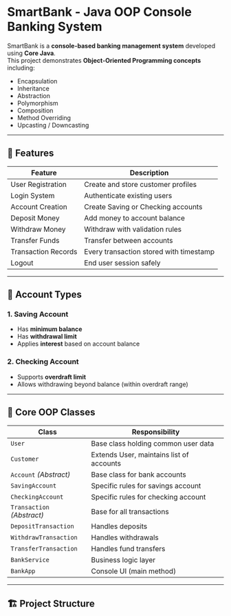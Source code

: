 # SmartBank - Java OOP Console Banking System

SmartBank is a **console-based banking management system** developed using **Core Java**.  
This project demonstrates **Object-Oriented Programming concepts** including:

- Encapsulation
- Inheritance
- Abstraction
- Polymorphism
- Composition
- Method Overriding
- Upcasting / Downcasting

---

## 🚀 Features

| Feature | Description |
|--------|-------------|
| User Registration | Create and store customer profiles |
| Login System | Authenticate existing users |
| Account Creation | Create Saving or Checking accounts |
| Deposit Money | Add money to account balance |
| Withdraw Money | Withdraw with validation rules |
| Transfer Funds | Transfer between accounts |
| Transaction Records | Every transaction stored with timestamp |
| Logout | End user session safely |

---

## 🏦 Account Types

### 1. **Saving Account**
- Has **minimum balance**
- Has **withdrawal limit**
- Applies **interest** based on account balance

### 2. **Checking Account**
- Supports **overdraft limit**
- Allows withdrawing beyond balance (within overdraft range)

---

## 🧠 Core OOP Classes

| Class | Responsibility |
|-------|----------------|
| `User` | Base class holding common user data |
| `Customer` | Extends User, maintains list of accounts |
| `Account` *(Abstract)* | Base class for bank accounts |
| `SavingAccount` | Specific rules for savings account |
| `CheckingAccount` | Specific rules for checking account |
| `Transaction` *(Abstract)* | Base for all transactions |
| `DepositTransaction` | Handles deposits |
| `WithdrawTransaction` | Handles withdrawals |
| `TransferTransaction` | Handles fund transfers |
| `BankService` | Business logic layer |
| `BankApp` | Console UI (main method) |

---

## 🏗️ Project Structure

